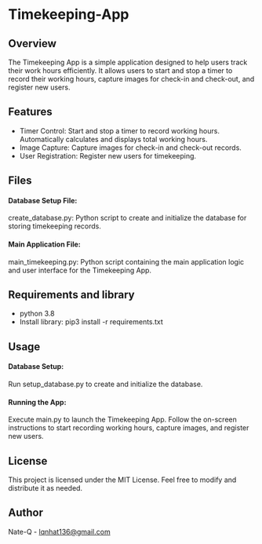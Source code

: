 # Timekeeping-App
## Overview
The Timekeeping App is a simple application designed to help users track their work hours efficiently. It allows users to start and stop a timer to record their working hours, capture images for check-in and check-out, and register new users.

## Features
- Timer Control:
Start and stop a timer to record working hours.
Automatically calculates and displays total working hours.
- Image Capture:
Capture images for check-in and check-out records.
- User Registration:
Register new users for timekeeping.

## Files
#### Database Setup File:
create_database.py: Python script to create and initialize the database for storing timekeeping records.
#### Main Application File:
main_timekeeping.py: Python script containing the main application logic and user interface for the Timekeeping App.

## Requirements and library
- python 3.8
- Install library: pip3 install -r requirements.txt

## Usage
#### Database Setup:
Run setup_database.py to create and initialize the database.
#### Running the App:
Execute main.py to launch the Timekeeping App.
Follow the on-screen instructions to start recording working hours, capture images, and register new users.

## License
This project is licensed under the MIT License. Feel free to modify and distribute it as needed.

## Author
Nate-Q - lqnhat136@gmail.com
